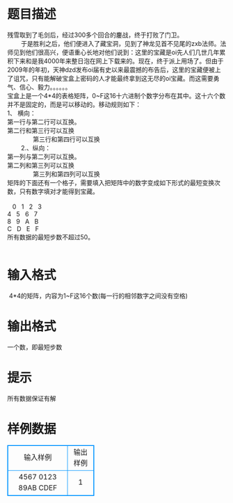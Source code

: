 # 

 
 # 题目描述 
残雪取到了毛剑后，经过300多个回合的鏖战，终于打败了门卫。<BR>&nbsp;&nbsp;&nbsp;&nbsp;&nbsp;&nbsp;&nbsp;&nbsp;于是胜利之后，他们便进入了藏宝洞，见到了神龙见首不见尾的zxb法师。法师见到他们很高兴，便语重心长地对他们说到：这里的宝藏是oi先人们几世几年累积下来和是我4000年来整日泡在网上下载来的。现在，终于派上用场了。但由于2009年的年初，天神dzd发布oi届有史以来最震撼的布告后，这里的宝藏便被上了诅咒，只有能解破宝盒上密码的人才能最终拿到这无尽的oi宝藏。而这需要勇气、信心、毅力。。。。。。<BR>宝盒上是一个4*4的表格矩阵，0~F这16十六进制个数字分布在其中。这十六个数并不是固定的，而是可以移动的。移动规则如下：<BR>1、	横向：<BR>第一行与第二行可以互换。<BR>第二行和第三行可以互换<BR>&nbsp;&nbsp;&nbsp;&nbsp;&nbsp;&nbsp;&nbsp;&nbsp;&nbsp;&nbsp;&nbsp;&nbsp;&nbsp;&nbsp;&nbsp;第三行和第四行可以互换<BR>&nbsp;&nbsp;&nbsp;&nbsp;&nbsp;&nbsp;&nbsp;&nbsp;2.、纵向：<BR>第一列与第二列可以互换。<BR>第二列和第三列可以互换<BR>&nbsp;&nbsp;&nbsp;&nbsp;&nbsp;&nbsp;&nbsp;&nbsp;&nbsp;&nbsp;&nbsp;&nbsp;&nbsp;&nbsp;&nbsp;第三列和第四列可以互换<BR>矩阵的下面还有一个格子，需要填入把矩阵中的数字变成如下形式的最短变换次数，只有数字填对才能得到宝藏。<BR><BR>&nbsp;&nbsp;&nbsp;0&nbsp;&nbsp;&nbsp;1&nbsp;&nbsp;&nbsp;2&nbsp;&nbsp;&nbsp;3<BR>4&nbsp;&nbsp;&nbsp;5&nbsp;&nbsp;&nbsp;6&nbsp;&nbsp;&nbsp;7<BR>8&nbsp;&nbsp;&nbsp;9&nbsp;&nbsp;&nbsp;A&nbsp;&nbsp;&nbsp;B<BR>C&nbsp;&nbsp;&nbsp;D&nbsp;&nbsp;&nbsp;E&nbsp;&nbsp;&nbsp;F<BR>所有数据的最短步数不超过50。<BR><BR> 

 
 # 输入格式 
&nbsp;4*4的矩阵，内容为1~F这16个数(每一行的相邻数字之间没有空格)<BR> 

 
 # 输出格式 
一个数，即最短步数<BR> 

 
 # 提示 
所有数据保证有解<BR> 
# 样例数据
<style>
        table,table tr th, table tr td { border:1px solid #0094ff; }
        table { width: 200px; min-height: 25px; line-height: 25px; text-align: center; border-collapse: collapse;}   
    </style>
<table>
	<tr>
		<td>输入样例</td>
		<td>输出样例</td>
	</tr>
<tr><td>4567
0123
89AB
CDEF

</td><td>1
</td></tr></table>
